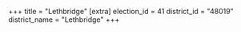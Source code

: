 +++
title = "Lethbridge"
[extra]
election_id = 41
district_id = "48019"
district_name = "Lethbridge"
+++
